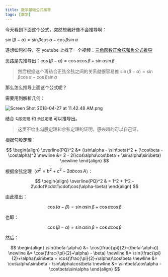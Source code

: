 ```yaml
---
title: 数学基础公式推导
tags: [数学]
---
```


今天看到下面这个公式，突然想我好像不会推导啊：

$\sin(\beta-\alpha) = \sin\beta\cos\alpha - \cos\beta\sin\alpha$

遂想如何推导，在 youtube 上找了一个视频：[三角函数正余弦和角公式推导](https://www.youtube.com/watch?v=uX6hxwW5BYM)

<!-- more -->

思路是先推导出：$\cos(\beta-\alpha) = \cos\alpha\cos\beta + \sin\alpha\sin\beta$

> 然后根据这个再结合正弦余弦之间的关系就很容易推 $\sin(\beta-\alpha) = \sin\beta\cos\alpha - \cos\beta\sin\alpha$

那么怎么推导上面这个公式呢？

需要用到解析几何：

![Screen Shot 2018-04-27 at 11.42.48 AM.png](https://i.loli.net/2018/04/27/5ae29c4bf121f.png)

结合 `勾股定理` 和 `余弦定理` 可以推导出。

> 这里不给出勾股定理和余弦定理的证明，感兴趣的可以自己证。

根据勾股定理：

$$
\begin{align}
\overline{PQ}^2
&= (\sin\alpha - \sin\beta)^2 + (\cos\beta - \cos\alpha)^2 \newline
&= 2 - 2(\cos\alpha\cos\beta + \sin\alpha\sin\beta) \newline
\end{align}
$$

根据余弦定理（$a^2 = b^2 + c^2 -2ab\cos A$）：

$$
\begin{align}
\overline{PQ}^2
& = 1^2 + 1^2 - 2\cdot1\cdot1\cdot\cos(\alpha-\beta)
\end{align}
$$

由此推出：

$$
\cos(\alpha-\beta) = \sin\alpha\sin\beta+\cos\alpha\cos\beta
$$

也即：

$$
\cos(\beta-\alpha) = \sin\alpha\sin\beta+\cos\alpha\cos\beta
$$

然后：

$$
\begin{align}
\sin(\beta-\alpha)
&= \cos(\frac{\pi}{2}-(\beta-\alpha)) \newline
&= \cos((\frac{\pi}{2}+\alpha) - \beta) \newline
&= \sin(\frac{\pi}{2}+\alpha)\sin\beta + \cos(\frac{\pi}{2}+\alpha)\cos\beta \newline
&= \cos\alpha\sin\beta - \sin\alpha\cos\beta \newline
&= \sin\beta\cos\alpha - \cos\beta\sin\alpha
\end{align}
$$
